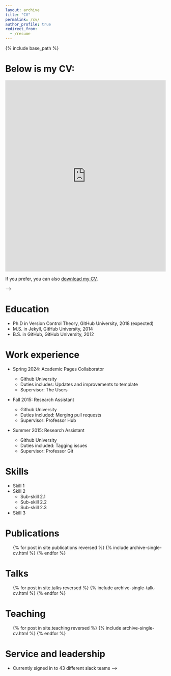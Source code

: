 ```yaml
---
layout: archive
title: "CV"
permalink: /cv/
author_profile: true
redirect_from:
  - /resume
---
```


{% include base_path %}

Below is my CV:
======
<embed src="http://elizadawson.github.io/files/Dawson_2024_CV.pdf" width="100%" height="600px" type="application/pdf">

If you prefer, you can also [download my CV](http://elizadawson.github.io/files/Dawson_2024_CV.pdf).


<!-- <iframe src="https://drive.google.com/viewerng/viewer?embedded=true&url=https://elizadawson.github.io/files/Dawson_2024_CV.pdf" width="100%" height="600px"></iframe>
<!-- <iframe src="http://elizadawson.github.io/files/Dawson_2024_CV.pdf" width="600" height="400"></iframe> -->
<!-- <embed src="http://elizadawson.github.io/files/Dawson_2024_CV.pdf" width="600" height="400" type="application/pdf"> --> -->



Education
======
* Ph.D in Version Control Theory, GitHub University, 2018 (expected)
* M.S. in Jekyll, GitHub University, 2014
* B.S. in GitHub, GitHub University, 2012

Work experience
======
* Spring 2024: Academic Pages Collaborator
  * Github University
  * Duties includes: Updates and improvements to template
  * Supervisor: The Users

* Fall 2015: Research Assistant
  * Github University
  * Duties included: Merging pull requests
  * Supervisor: Professor Hub

* Summer 2015: Research Assistant
  * Github University
  * Duties included: Tagging issues
  * Supervisor: Professor Git
  
Skills
======
* Skill 1
* Skill 2
  * Sub-skill 2.1
  * Sub-skill 2.2
  * Sub-skill 2.3
* Skill 3

Publications
======
  <ul>{% for post in site.publications reversed %}
    {% include archive-single-cv.html %}
  {% endfor %}</ul>
  
Talks
======
  <ul>{% for post in site.talks reversed %}
    {% include archive-single-talk-cv.html  %}
  {% endfor %}</ul>
  
Teaching
======
  <ul>{% for post in site.teaching reversed %}
    {% include archive-single-cv.html %}
  {% endfor %}</ul>
  
Service and leadership
======
* Currently signed in to 43 different slack teams -->
